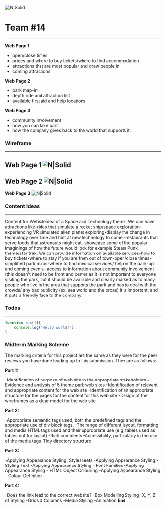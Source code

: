 ![N|Solid](https://london.ac.uk/sites/default/files/logo.png)
# Team #14
---
**Web Page 1**
- open/close times
- prices and where to buy tickets/where to find accommodation
- attractions that are most popular and draw people in
- coming attractions

**Web Page 2**
- park map-in
- depth ride and attraction list
- available first aid and help locations

**Web Page 3**
- community involvement
- how you can take part
- how the company gives back to the world that supports it.

### Wireframe
---
**Web Page 1**
![N|Solid](https://animaloutfit.com/wp-content/uploads/2019/12/3-page-wireframe-with-html-1-scaled.png)
---
**Web Page 2**
![N|Solid](https://animaloutfit.com/wp-content/uploads/2019/12/3-page-wireframe-with-html-2-scaled.png)
---
**Web Page 3**
![N|Solid](https://animaloutfit.com/wp-content/uploads/2019/12/3-page-wireframe-with-html-3-scaled.png)
### Content Ideas
---
Content for Websiteidea of a Space and Technology theme. We can have attractions like-rides that simulate a rocket ship/space exploration-experiencing VR simulated alien planet exploring-display the change in technology over time and hint at new technology to come.-restaurants that serve foods that astronauts might eat.-showcase some of the popular imaginings of how the future would look for example Steam Punk theme/star trek. We can provide information on available services-how to buy tickets-where to stay if you are from out of town-open/close times-simplified park maps-where to find medical services/ help in the park-up and coming events- access to information about community involvement (this doesn't need to be front and center as it is not important to everyone visiting the park, but it should be available and clearly marked as to many people who live in the area that supports the park and has to deal with the crowds/ any bad publicity (ex. sea world and the orcas) it is important, and it puts a friendly face to the company.)

### Todos
---
```javascript
function test(){
	console.log("Hello world!");
}
```
### Midterm Marking Scheme
The marking criteria for this project are the same as they were for the peer reviews you have done leading up to this submission. They are as follows:

**Part 1:**

-Identification of purpose of web site to the appropriate stakeholders
-Evidence and analysis of 5 theme park web sites
-Identification of relevant and appropriate content for the web site
-Identification of an appropriate structure for the pages for the content for this web site
-Design of the wireframes as a clear model for the web site

**Part 2:**

-Appropriate semantic tags used, both the predefined tags and the appropriate use of div block tags.
-The range of different layout, formatting and media HTML tags used and their appropriate use (e.g. tables used as tables not for layout)
-Rich comments
-Accessibility, particularly in the use of the media tags. Tidy directory structure

**Part 3:**

-Applying Appearance Styling: Stylesheets
-Applying Appearance Styling - Styling Text
-Applying Appearance Styling - Font Families
-Applying Appearance Styling - HTML Object Colouring
-Applying Appearance Styling - Colour Definition

**Part 4:**

-Does the link lead to the correct website?
-Box Modelling Styling
-X, Y, Z of Styling
-Grids & Columns
-Media Styling
-Animation
**End**

